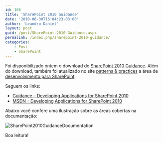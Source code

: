 ```yaml
---
id: 106
title: 'SharePoint 2010 Guidance'
date: '2010-06-30T16:04:23-03:00'
author: 'Leandro Daniel'
layout: post
guid: /post/SharePoint-2010-Guidance.aspx
permalink: /index.php/sharepoint-2010-guidance/
categories:
    - Post
    - SharePoint
---
```


Foi disponibilizado ontem o download do [SharePoint 2010 Guidance](http://www.microsoft.com/downloads/details.aspx?FamilyID=64b55569-2168-4545-8b7c-f185b2cf967d&displaylang=en). Além do download, também foi atualizado no site [patterns &amp; practices](http://msdn.microsoft.com/en-us/library/ff649455) a área de [desenvolvimento para SharePoint](http://msdn.microsoft.com/en-us/library/ff770300).

Seguem os links:

- [Guidance – Developing Applications for SharePoint 2010](http://www.microsoft.com/downloads/details.aspx?FamilyID=64b55569-2168-4545-8b7c-f185b2cf967d&displaylang=en)
- [MSDN – Developing Applications for SharePoint 2010](http://msdn.microsoft.com/en-us/library/ff770300)

Abaixo você confere uma ilustração sobre as áreas cobertas na documentação:

![SharePoint2010GuidanceDocumentation](http://leandrodaniel.com/pics/SharePoint2010GuidanceDocumentation.png "SharePoint2010GuidanceDocumentation")

Boa leitura!